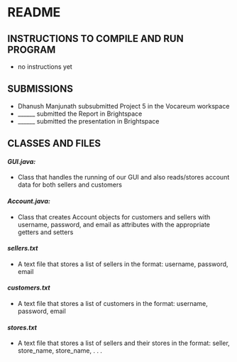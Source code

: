 # README


## INSTRUCTIONS TO COMPILE AND RUN PROGRAM
- no instructions yet


## SUBMISSIONS
- Dhanush Manjunath subsubmitted Project 5 in the Vocareum workspace
- ______ submitted the Report in Brightspace 
- ______ submitted the presentation in Brightspace


## CLASSES AND FILES

#### *GUI.java:* 
- Class that handles the running of our GUI and also reads/stores account data for both sellers and customers
#### *Account.java:*
- Class that creates Account objects for customers and sellers with username, password, and email as attributes with the appropriate getters and setters
#### *sellers.txt*
- A text file that stores a list of sellers in the format: username, password, email
#### *customers.txt*
- A text file that stores a list of customers in the format: username, password, email
#### *stores.txt*
- A text file that stores a list of sellers and their stores in the format: seller, store_name, store_name, . . .

